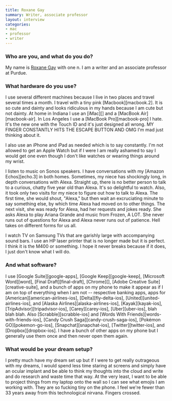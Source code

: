 ```yaml
---
title: Roxane Gay
summary: Writer, associate professor
layout: interview
categories:
- mac
- professor
- writer
---
```


### Who are you, and what do you do?

My name is [Roxane Gay](http://www.roxanegay.com/ "Roxane's website.") with one n. I am a writer and an associate professor at Purdue.

### What hardware do you use?

I use several different machines because I live in two places and travel several times a month. I travel with a tiny pink [Macbook][macbook.2]. It is so cute and dainty and looks ridiculous in my hands because I am cute but not dainty. At home in Indiana I use an [iMac][] and a [MacBook Air][macbook-air]. In Los Angeles I use a [MacBook Pro][macbook-pro] I hate. It's the new one with the Touch ID and it's just designed all wrong. MY FINGER CONSTANTLY HITS THE ESCAPE BUTTON AND OMG I'm mad just thinking about it. 

I also use an iPhone and iPad as needed which is to say constantly. I'm not allowed to get an Apple Watch but if I were I am really ashamed to say I would get one even though I don't like watches or wearing things around my wrist. 

I listen to music on Sonos speakers. I have conversations with my [Amazon Echos][echo.3] in both homes. Sometimes, my niece has shockingly long, in depth conversations with Alexa. Straight up, there is no better person to talk to a curious, chatty five year old than Alexa. It's so delightful to watch. Also, it took only two visits for my niece to figure out how to talk to Alexa. The first time, she would shout, "Alexa," but then wait an excruciating minute to say something else, by which time Alexa had moved on to other things. The next visit, she was ready for Alexa, had her requests and jokes ready. She asks Alexa to play Ariana Grande and music from Frozen, A LOT. She never runs out of questions for Alexa and Alexa never runs out of patience. Hell takes on different forms for us all.

I watch TV on Samsung TVs that are garishly large with accompanying sound bars. I use an HP laser printer that is no longer made but it is perfect. I think it is the M400 or something. I hope it never breaks because if it does, I just don't know what I will do. 

### And what software?

I use [Google Suite][google-apps], [Google Keep][google-keep], [Microsoft Word][word], [Final Draft][final-draft], [Chrome][], [Adobe Creative Suite][creative-suite], and a bunch of apps on my phone to make it appear as if I am on top of everything when I am not -- respective banking apps, apps for [American][american-airlines-ios], [Delta][fly-delta-ios], [United][united-airlines-ios], and [Alaska Airlines][alaska-airlines-ios], [Kayak][kayak-ios], [TripAdvisor][tripadvisor-ios], [Carey][carey-ios], [Uber][uber-ios], blah blah blah. Also [Scrabble][scrabble-ios] and [Words With Friends][words-with-friends-ios], [Candy Crush Saga][candy-crush-saga-ios], [Pokémon GO][pokemon-go-ios], [Snapchat][snapchat-ios], [Twitter][twitter-ios], and [Dropbox][dropbox-ios]. I have a bunch of other apps on my phone but I generally use them once and then never open them again.

### What would be your dream setup?

I pretty much have my dream set up but if I were to get really outrageous with my dreams, I would spend less time staring at screens and simply have an ocular implant and be able to think my thoughts into the cloud and write and do research and waste time that way. At the very least, I want to be able to project things from my laptop onto the wall so I can see what emojis I am working with. They are so fucking tiny on the phone. I feel we're fewer than 33 years away from this technological nirvana. Fingers crossed.